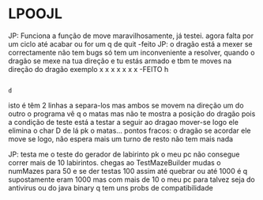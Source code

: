 # LPOOJL

JP: Funciona a função de move maravilhosamente, já testei. agora falta por um ciclo até acabar ou for um q de quit -feito
JP: o dragão está a mexer se correctamente não tem bugs só tem um inconveniente a resolver, quando o dragão se mexe na tua direção e tu estás armado e tbm te moves na direção do dragão exemplo x x x x x x x    -FEITO 
																																																  h

																																																  
																																																  d
isto é têm 2 linhas a separa-los mas ambos se movem na direção um do outro o programa vê q o matas mas não te mostra a posição do dragão pois a condição de teste está a testar a seguir ao dragao mover-se logo ele elimina o char D de lá pk o matas... 
pontos fracos: o dragão se acordar ele move se logo, não espera mais um turno de resto não tem mais nada



JP: testa me o teste do gerador de labirinto pk o meu pc não consegue correr mais de 10 labirintos. chegas ao TestMazeBuilder mudas o numMazes para 50 e se der testas 100 assim até quebrar ou até 1000 é q supostamente eram 1000 mas com mais de 10 o meu pc para talvez seja do antivirus ou do java binary q tem uns probs de compatibilidade